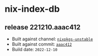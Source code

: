 # nix-index-db
## release 221210.aaac412
- Built against channel: [`nixpkgs-unstable`](https://github.com/nixos/nixpkgs/tree/nixpkgs-unstable)
- Built against commit: [`aaac412`](https://github.com/NixOS/nixpkgs/commit/aaac4123e3e33e779af54361a244857d029a64dd)
- Build date: `2022-12-10`
